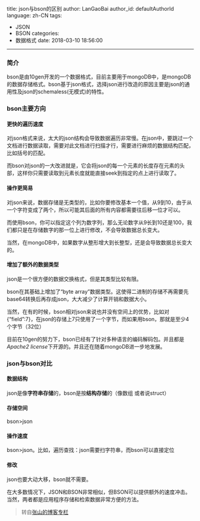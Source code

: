 title: json与bson的区别
author: LanGaoBai
author_id: defaultAuthorId
language: zh-CN
tags:
  - JSON
  - BSON
categories:
  - 数据格式
date: 2018-03-10 18:56:00
---
### 简介
bson是由10gen开发的一个数据格式，目前主要用于mongoDB中，是mongoDB的数据存储格式。bson基于json格式，选择json进行改造的原因主要是json的通用性及json的schemaless(无模式)的特性。

### bson主要方向

#### 更快的遍历速度

对json格式来说，太大的json结构会导致数据遍历非常慢。在json中，要跳过一个文档进行数据读取，需要对此文档进行扫描才行，需要进行麻烦的数据结构匹配，比如括号的匹配。 

而bson对json的一大改进就是，它会将json的每一个元素的长度存在元素的头部，这样你只需要读取到元素长度就能直接seek到指定的点上进行读取了。

#### 操作更简易

对json来说，数据存储是无类型的，比如你要修改基本一个值，从9到10，由于从一个字符变成了两个，所以可能其后面的所有内容都需要往后移一位才可以。 

而使用bson，你可以指定这个列为数字列，那么无论数字从9长到10还是100，我们都只是在存储数字的那一位上进行修改，不会导致数据总长变大。 

当然，在mongoDB中，如果数字从整形增大到长整型，还是会导致数据总长变大的。

#### 增加了额外的数据类型

json是一个很方便的数据交换格式，但是其类型比较有限。 

bson在其基础上增加了“byte array”数据类型。这使得二进制的存储不再需要先base64转换后再存成json，大大减少了计算开销和数据大小。 

当然，在有的时候，bson相对json来说也并没有空间上的优势，比如对{“field”:7}，在json的存储上7只使用了一个字节，而如果用bson，那就是至少4个字节（32位）


目前在10gen的努力下，bson已经有了针对多种语言的编码解码包。并且都是*Apache2 license*下开源的。并且还在随着mongoDB进一步地发展。

### json与bson对比
#### 数据结构

json是像**字符串存储**的，bson是按**结构存储**的（像数组 或者说struct）

#### 存储空间 

bson>json

#### 操作速度 

bson>json。比如，遍历查找：json需要扫字符串，而bson可以直接定位

#### 修改 

json也要大动大移，bson就不需要。

在大多数情况下，JSON和BSON非常相似，但BSON可以提供额外的速度冲击。当然，两者都是应用程序存储和检索数据非常方便的方法。

> 转自[张山的博客专栏](http://blog.csdn.net/xiaojin21cen/article/details/60953980)